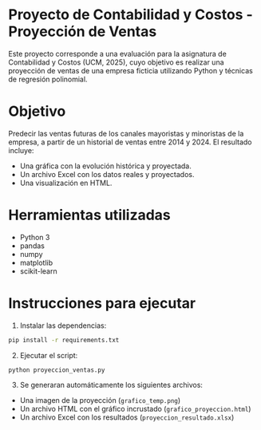 # Proyecto de Contabilidad y Costos - Proyección de Ventas

Este proyecto corresponde a una evaluación para la asignatura de Contabilidad y Costos (UCM, 2025), cuyo objetivo es realizar una proyección de ventas de una empresa ficticia utilizando Python y técnicas de regresión polinomial.

#  Objetivo

Predecir las ventas futuras de los canales mayoristas y minoristas de la empresa, a partir de un historial de ventas entre 2014 y 2024. El resultado incluye:

- Una gráfica con la evolución histórica y proyectada.
- Un archivo Excel con los datos reales y proyectados.
- Una visualización en HTML.

# Herramientas utilizadas

- Python 3
- pandas
- numpy
- matplotlib
- scikit-learn


# Instrucciones para ejecutar

1. Instalar las dependencias:

```bash
pip install -r requirements.txt
```

2. Ejecutar el script:

```
python proyeccion_ventas.py
```

3. Se generaran automáticamente los siguientes archivos:
- Una imagen de la proyección (`grafico_temp.png`)
- Un archivo HTML con el gráfico incrustado (`grafico_proyeccion.html`)
- Un archivo Excel con los resultados (`proyeccion_resultado.xlsx`)





